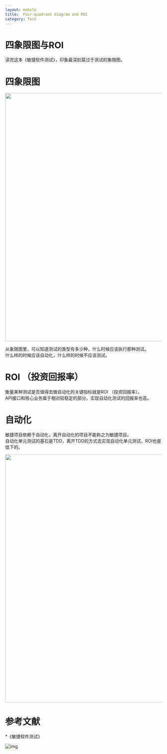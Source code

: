 ```yaml
---
layout: mobile
title:  Four-quadrant diagram and ROI
category: Tech
---
```


四象限图与ROI
=====================
读完这本《敏捷软件测试》，印象最深刻莫过于测试的象限图。  

# 四象限图
<img src="/img/2016/AgileTest1.png" width="800">

从象限图里，可以知道测试的类型有多少种，什么时候应该执行那种测试。  
什么样的时候应该自动化，什么样的时候不应该测试。  

# ROI （投资回报率）

衡量某种测试是否值得去做自动化的关键指标就是ROI （投资回报率）。  
API接口和核心业务属于相对较稳定的部分，实现自动化测试的回报率也高。  


# 自动化

敏捷项目依赖于自动化，离开自动化的项目不能称之为敏捷项目。  
自动化单元测试的基石是TDD，离开TDD的方式去实现自动化单元测试，ROI也是低下的。  

<img src="/img/2016/AgileTest2.png" width="800">

# 参考文献
*《敏捷软件测试》  

![img](https://img3.doubanio.com/lpic/s22778583.jpg)
